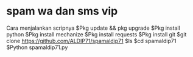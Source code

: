 # spam wa dan sms vip

Cara menjalankan scripnya
$Pkg update && pkg upgrade
$Pkg install python
$Pkg install mechanize
$Pkg install requests
$Pkg install git
$git clone https://github.com/ALDIP71/spamaldip71
$ls
$cd spamaldip71
$Python spamaldip71.py


